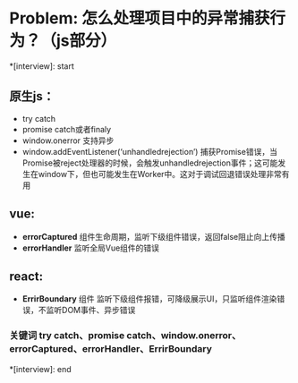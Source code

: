 # Problem: 怎么处理项目中的异常捕获行为？（js部分）

*[interview]: start

## 原生js：
- try catch
- promise catch或者finaly
- window.onerror 支持异步
- window.addEventListener(‘unhandledrejection’)
捕获Promise错误，当Promise被reject处理器的时候，会触发unhandledrejection事件；这可能发生在window下，但也可能发生在Worker中。这对于调试回退错误处理非常有用

## vue:
- **errorCaptured** 组件生命周期，监听下级组件错误，返回false阻止向上传播
- **errorHandler** 监听全局Vue组件的错误

## react: 
- **ErrirBoundary** 组件 监听下级组件报错，可降级展示UI，只监听组件渲染错误，不监听DOM事件、异步错误

### 关键词 try catch、promise catch、window.onerror、errorCaptured、errorHandler、ErrirBoundary

*[interview]: end
